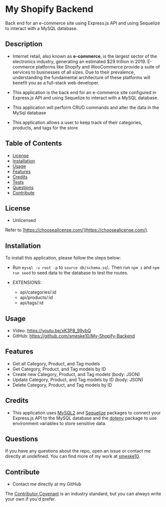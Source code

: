 # My Shopify Backend
Back end for an e-commerce site using Express.js API and using Sequelize to interact with a MySQL database.

## Description
- Internet retail, also known as **e-commerce**, is the largest sector of the electronics industry, generating an estimated $29 trillion in 2019. E-commerce platforms like Shopify and WooCommerce provide a suite of services to businesses of all sizes. Due to their prevalence, understanding the fundamental architecture of these platforms will benefit you as a full-stack web developer.

- This application is the back end for an e-commerce site configured in Express.js API and using Sequelize to interact with a MySQL database.

- This application will perform CRUD commands and alter the data in the MySql database

- This application allows a user to keep track of their categories, products, and tags for the store

## Table of Contents

- [License](#license)
- [Installation](#installation)
- [Usage](#usage)
- [Features](#features)
- [Credits](#credits)
- [Tests](#tests)
- [Questions](#questions)
- [Contribute](#Contribute)

## License

- Unlicensed

Refer to [https://choosealicense.com/](https://choosealicense.com/).

## Installation

To install this application, please follow the steps below:
- Run `mysql -u root -p` to `source db/schema.sql`. Then run `npm i` and `npm run seed` to seed data to the database to test the routes.

- EXTENSIONS:
    - api/categories/:id
    - api/products/:id
    - api/tags/:id

## Usage

- Video: https://youtu.be/xK3P8_99vbQ
- GitHub: https://github.com/smeske10/My-Shopify-Backend 

## Features

- Get all Category, Product, and Tag models 
- Get Category, Product, and Tag models by ID
- Create new Category, Product, and Tag models (body: JSON)
- Update Category, Product, and Tag models by ID (body: JSON)
- Delete Category, Product, and Tag models by ID

## Credits

- This application uses [MySQL2](https://www.npmjs.com/package/mysql2) and [Sequelize](https://www.npmjs.com/package/sequelize) packages to connect your Express.js API to the MySQL database and the [dotenv](https://www.npmjs.com/package/dotenv) package to use environment variables to store sensitive data.

## Questions 

If you have any questions about the repo, open an issue or contact me directly at undefined. You can find more of my work at [smeske10](https://github.com/smeske10/).

## Contribute

- Contact me directly at my GitHub

The [Contributor Covenant](https://www.contributor-covenant.org/) is an industry standard, but you can always write your own if you'd prefer.

